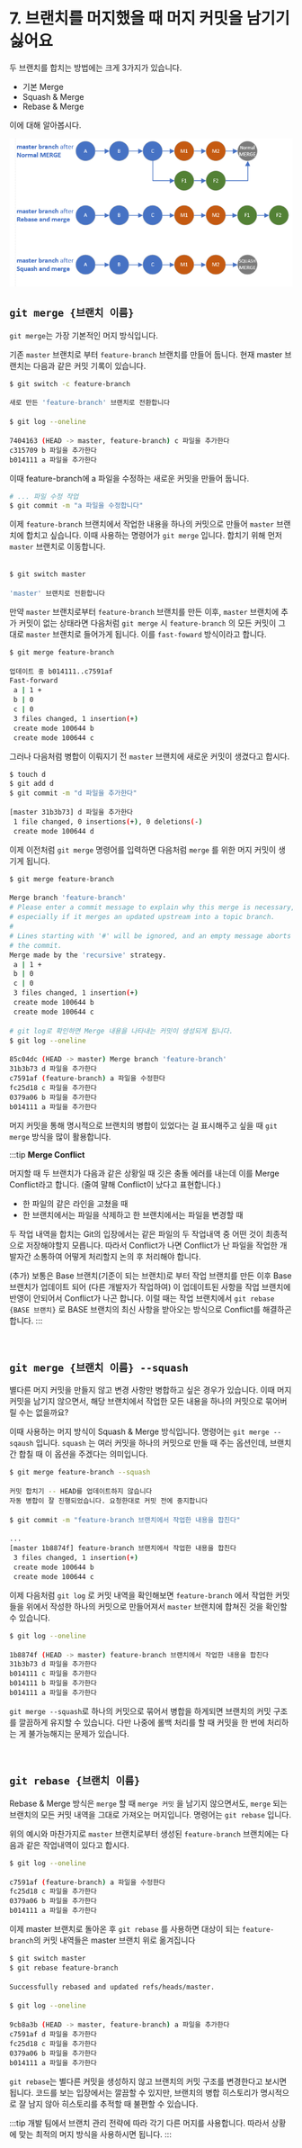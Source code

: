# 7. 브랜치를 머지했을 때 머지 커밋을 남기기 싫어요 

두 브랜치를 합치는 방법에는 크게 3가지가 있습니다.

- 기본 Merge
- Squash & Merge
- Rebase & Merge

이에 대해 알아봅시다.

![enter image description here](./images/hUtiB.png)

## `git merge {브랜치 이름}`

`git merge`는 가장 기본적인 머지 방식입니다.

기존 `master` 브랜치로 부터 `feature-branch` 브랜치를 만들어 둡니다. 
현재 master 브랜치는 다음과 같은 커밋 기록이 있습니다. 

```bash
$ git switch -c feature-branch

새로 만든 'feature-branch' 브랜치로 전환합니다

$ git log --oneline

7404163 (HEAD -> master, feature-branch) c 파일을 추가한다
c315709 b 파일을 추가한다
b014111 a 파일을 추가한다
```

이때 feature-branch에 a 파일을 수정하는 새로운 커밋을 만들어 둡니다.
```bash
# ... 파일 수정 작업
$ git commit -m "a 파일을 수정합니다"
```

이제 `feature-branch` 브랜치에서 작업한 내용을 하나의 커밋으로 만들어 `master` 브랜치에 합치고 싶습니다. 
이때 사용하는 명령어가 `git merge` 입니다. 합치기 위해 먼저 `master` 브랜치로 이동합니다.

```bash
 
$ git switch master

'master' 브랜치로 전환합니다
```

만약 `master` 브랜치로부터  `feature-branch` 브랜치를 만든 이후, `master` 브랜치에 추가 커밋이 없는 상태라면 다음처럼 `git merge` 시 `feature-branch` 의 모든 커밋이 그대로 `master` 브랜치로 들어가게 됩니다. 이를  `fast-foward` 방식이라고 합니다.

```bash
$ git merge feature-branch

업데이트 중 b014111..c7591af
Fast-forward
 a | 1 +
 b | 0
 c | 0
 3 files changed, 1 insertion(+)
 create mode 100644 b
 create mode 100644 c
```

그러나 다음처럼 병합이 이뤄지기 전 `master` 브랜치에 새로운 커밋이 생겼다고 합시다.

```bash
$ touch d
$ git add d
$ git commit -m "d 파일을 추가한다"

[master 31b3b73] d 파일을 추가한다
 1 file changed, 0 insertions(+), 0 deletions(-)
 create mode 100644 d
```

이제 이전처럼 `git merge` 명령어를 입력하면 다음처럼 `merge` 를 위한 머지 커밋이 생기게 됩니다.

```bash
$ git merge feature-branch

Merge branch 'feature-branch'
# Please enter a commit message to explain why this merge is necessary,
# especially if it merges an updated upstream into a topic branch.
#
# Lines starting with '#' will be ignored, and an empty message aborts
# the commit.
Merge made by the 'recursive' strategy.
 a | 1 +
 b | 0
 c | 0
 3 files changed, 1 insertion(+)
 create mode 100644 b
 create mode 100644 c

# git log로 확인하면 Merge 내용을 나타내는 커밋이 생성되게 됩니다.
$ git log --oneline

85c04dc (HEAD -> master) Merge branch 'feature-branch'
31b3b73 d 파일을 추가한다
c7591af (feature-branch) a 파일을 수정한다
fc25d18 c 파일을 추가한다
0379a06 b 파일을 추가한다
b014111 a 파일을 추가한다
```

머지 커밋을 통해 명시적으로 브랜치의 병합이 있었다는 걸 표시해주고 싶을 때 `git merge` 방식을 많이 활용합니다.

:::tip
**Merge Conflict**

머지할 때 두 브랜치가  다음과 같은 상황일 때 깃은 충돌 에러를 내는데 이를 Merge Conflict라고 합니다. (줄여 말해 Conflict이 났다고 표현합니다.)
- 한 파일의 같은 라인을 고쳤을 때
- 한 브랜치에서는 파일을 삭제하고 한 브랜치에서는 파일을 변경할 때

두 작업 내역을 합치는 Git의 입장에서는 같은 파일의 두 작업내역 중 어떤 것이 최종적으로 저장해야할지 모릅니다. 따라서 Conflict가 나면 Conflict가 난 파일을 작업한 개발자간 소통하여 어떻게 처리할지 논의 후 처리해야 합니다.

(추가)
보통은 Base 브랜치(기준이 되는 브랜치)로 부터 작업 브랜치를 만든 이후 Base 브랜치가 업데이트 되어 (다른 개발자가 작업하여) 이 업데이트된 사항을 작업 브랜치에 반영이 안되어서 Conflict가 나곤 합니다. 이럴 때는 작업 브랜치에서 `git rebase {BASE 브랜치}` 로 BASE 브랜치의 최신 사항을 받아오는 방식으로 Conflict를 해결하곤 합니다.
:::

<br>

## `git merge {브랜치 이름} --squash` 

별다른 머지 커밋을 만들지 않고 변경 사항만 병합하고 싶은 경우가 있습니다. 이때 머지 커밋을 남기지 않으면서, 해당 브랜치에서 작업한 모든 내용을 하나의 커밋으로 묶어버릴 수는 없을까요?

이때 사용하는 머지 방식이 Squash & Merge 방식입니다. 명령어는 `git merge --sqaush` 입니다. `squash` 는 여러 커밋을 하나의 커밋으로 만들 때 주는 옵션인데, 브랜치 간 합칠 때 이 옵션을 주겠다는 의미입니다.

```bash
$ git merge feature-branch --squash

커밋 합치기 -- HEAD를 업데이트하지 않습니다
자동 병합이 잘 진행되었습니다. 요청한대로 커밋 전에 중지합니다

$ git commit -m "feature-branch 브랜치에서 작업한 내용을 합친다" 

...
[master 1b8874f] feature-branch 브랜치에서 작업한 내용을 합친다
 3 files changed, 1 insertion(+)
 create mode 100644 b
 create mode 100644 c
```

이제 다음처럼 `git log` 로 커밋 내역을 확인해보면 `feature-branch` 에서 작업한 커밋들을 위에서 작성한 하나의 커밋으로 만들어져서  `master` 브랜치에 합쳐진 것을 확인할 수 있습니다.

```bash
$ git log --oneline

1b8874f (HEAD -> master) feature-branch 브랜치에서 작업한 내용을 합친다
31b3b73 d 파일을 추가한다
b014111 c 파일을 추가한다
b014111 b 파일을 추가한다
b014111 a 파일을 추가한다
```

`git merge --squash`로 하나의 커밋으로 묶어서 병합을 하게되면 브랜치의 커밋 구조를 깔끔하게 유지할 수 있습니다. 
다만 나중에 롤백 처리를 할 때 커밋을 한 번에 처리하는 게 불가능해지는 문제가 있습니다. 

<br>

## `git rebase {브랜치 이름}`

Rebase & Merge 방식은 `merge` 할 때 `merge 커밋` 을 남기지 않으면서도, `merge` 되는 브랜치의 모든 커밋 내역을 그대로 가져오는 머지입니다. 명령어는 `git rebase` 입니다.

위의 예시와 마찬가지로 `master` 브랜치로부터 생성된 `feature-branch` 브랜치에는 다음과 같은 작업내역이 있다고 합시다.

```bash
$ git log --oneline

c7591af (feature-branch) a 파일을 수정한다
fc25d18 c 파일을 추가한다
0379a06 b 파일을 추가한다
b014111 a 파일을 추가한다
```

이제 master 브랜치로 돌아온 후 `git rebase` 를 사용하면 대상이 되는 `feature-branch`의 커밋 내역들은 master 브랜치 위로 옮겨집니다

```bash
$ git switch master
$ git rebase feature-branch

Successfully rebased and updated refs/heads/master.

$ git log --oneline

9cb8a3b (HEAD -> master, feature-branch) a 파일을 추가한다
c7591af d 파일을 추가한다
fc25d18 c 파일을 추가한다
0379a06 b 파일을 추가한다
b014111 a 파일을 추가한다
```

`git rebase`는 별다른 커밋을 생성하지 않고 브랜치의 커밋 구조를 변경한다고 보시면 됩니다.
코드를 보는 입장에서는 깔끔할 수 있지만, 브랜치의 병합 히스토리가 명시적으로 잘 남지 않아 히스토리를 추적할 때 불편할 수 있습니다.   

:::tip
개발 팀에서 브랜치 관리 전략에 따라 각기 다른 머지를 사용합니다. 따라서 상황에 맞는 최적의 머지 방식을 사용하시면 됩니다. 
:::